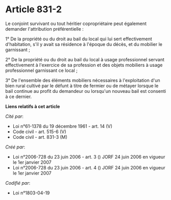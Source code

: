 # Article 831-2

Le conjoint survivant ou tout héritier copropriétaire peut également demander l'attribution préférentielle :

1° De la propriété ou du droit au bail du local qui lui sert effectivement d'habitation, s'il y avait sa résidence à l'époque
du décès, et du mobilier le garnissant ;

2° De la propriété ou du droit au bail du local à usage professionnel servant effectivement à l'exercice de sa profession et
des objets mobiliers à usage professionnel garnissant ce local ;

3° De l'ensemble des éléments mobiliers nécessaires à l'exploitation d'un bien rural cultivé par le défunt à titre de fermier
ou de métayer lorsque le bail continue au profit du demandeur ou lorsqu'un nouveau bail est consenti à ce dernier.

**Liens relatifs à cet article**

_Cité par_:

  - Loi n°61-1378 du 19 décembre 1961 - art. 14 (V)
  - Code civil - art. 515-6 (V)
  - Code civil - art. 831-3 (M)

_Créé par_:

  - Loi n°2006-728 du 23 juin 2006 - art. 3 () JORF 24 juin 2006 en vigueur le 1er janvier 2007
  - Loi n°2006-728 du 23 juin 2006 - art. 4 () JORF 24 juin 2006 en vigueur le 1er janvier 2007

_Codifié par_:

  - Loi n°1803-04-19
